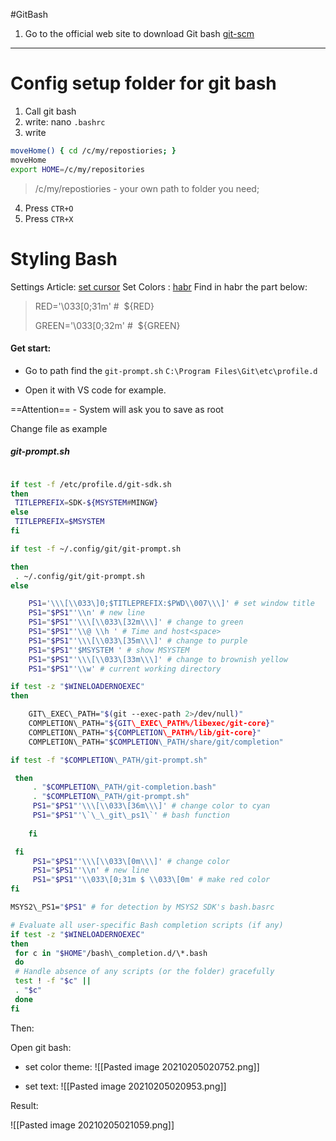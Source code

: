 #GitBash
1) Go to the official web site to download Git bash
 [git-scm](https://git-scm.com/)


<hr></hr>

# Config setup folder for git bash
1. Call git bash
2. write: nano ``.bashrc``
3. write

```bash
moveHome() { cd /c/my/repostiories; } 
moveHome
export HOME=/c/my/repositories
```

> /c/my/repostiories - your own path to folder you need;

4. Press `CTR+O`
5. Press `CTR+X` 


 
# Styling Bash
 Settings Article: [set cursor](https://vishnupadmanabhan.com/styling-git-bash/)
 Set Colors : [habr](https://habr.com/ru/post/119436/)
 Find in habr the part below: 
 
 >RED='\\033\[0;31m' #  ${RED}
 > 
> GREEN='\\033\[0;32m' #  ${GREEN}

#### Get start:
 - Go to path find the `git-prompt.sh`
 `C:\Program Files\Git\etc\profile.d`
 
-  Open it with VS code for example. 
 
 ==Attention== - System will ask you to save as root
 

 Change file as example
 
 
##### git-prompt.sh
```bash

if test -f /etc/profile.d/git-sdk.sh
then
 TITLEPREFIX=SDK-${MSYSTEM#MINGW}
else
 TITLEPREFIX=$MSYSTEM
fi

if test -f ~/.config/git/git-prompt.sh

then
 . ~/.config/git/git-prompt.sh
else

 	PS1='\\\[\\033\]0;$TITLEPREFIX:$PWD\\007\\\]' # set window title
 	PS1="$PS1"'\\n' # new line
 	PS1="$PS1"'\\\[\\033\[32m\\\]' # change to green
	PS1="$PS1"'\\@ \\h ' # Time and host<space>
 	PS1="$PS1"'\\\[\\033\[35m\\\]' # change to purple
	PS1="$PS1"'$MSYSTEM ' # show MSYSTEM
	PS1="$PS1"'\\\[\\033\[33m\\\]' # change to brownish yellow
	PS1="$PS1"'\\w' # current working directory

if test -z "$WINELOADERNOEXEC"
then

 	GIT\_EXEC\_PATH="$(git --exec-path 2>/dev/null)"
	COMPLETION\_PATH="${GIT\_EXEC\_PATH%/libexec/git-core}"
	COMPLETION\_PATH="${COMPLETION\_PATH%/lib/git-core}"
	COMPLETION\_PATH="$COMPLETION\_PATH/share/git/completion"

if test -f "$COMPLETION\_PATH/git-prompt.sh"

 then
	 . "$COMPLETION\_PATH/git-completion.bash"
	 . "$COMPLETION\_PATH/git-prompt.sh"
	 PS1="$PS1"'\\\[\\033\[36m\\\]' # change color to cyan
	 PS1="$PS1"'\`\_\_git\_ps1\`' # bash function
 	
	fi

 fi
	 PS1="$PS1"'\\\[\\033\[0m\\\]' # change color
	 PS1="$PS1"'\\n' # new line
	 PS1="$PS1"'\\033\[0;31m $ \\033\[0m' # make red color
fi

MSYS2\_PS1="$PS1" # for detection by MSYS2 SDK's bash.basrc

# Evaluate all user-specific Bash completion scripts (if any)
if test -z "$WINELOADERNOEXEC"
then
 for c in "$HOME"/bash\_completion.d/\*.bash
 do
 # Handle absence of any scripts (or the folder) gracefully
 test ! -f "$c" ||
 . "$c"
 done
fi
```


Then:
 
 Open git bash:
 
 - set color theme:
  ![[Pasted image 20210205020752.png]]
  
  - set text:
  ![[Pasted image 20210205020953.png]]
 
 Result: 
 
 ![[Pasted image 20210205021059.png]]